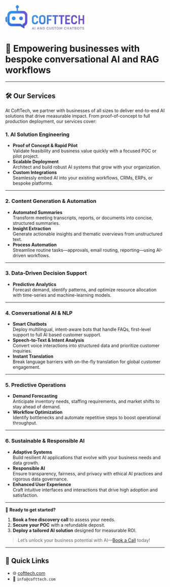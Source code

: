 <p align="left">
  <img src="assets/Cofttech_Git.png" alt="CoftTech Logo" width="250" />
</p>
<!--![CoftTech Git logo](assets/Cofttech_Git.png)-->


# 🚀 Empowering businesses with bespoke conversational AI and RAG workflows


<!--
---
## 📂 Featured Projects  
- **[Project A](link)** – One-line description  
- **[Project B](link)** – One-line description  
-->
---

## 🛠️ Our Services

At CoftTech, we partner with businesses of all sizes to deliver end-to-end AI solutions that drive measurable impact. From proof-of-concept to full production deployment, our services cover:

### 1. AI Solution Engineering  
- **Proof of Concept & Rapid Pilot**  
  Validate feasibility and business value quickly with a focused POC or pilot project.  
- **Scalable Deployment**  
  Architect and build robust AI systems that grow with your organization.  
- **Custom Integrations**  
  Seamlessly embed AI into your existing workflows, CRMs, ERPs, or bespoke platforms. 
---

### 2. Content Generation & Automation  
- **Automated Summaries**  
  Transform meeting transcripts, reports, or documents into concise, structured summaries.  
- **Insight Extraction**  
  Generate actionable insights and thematic overviews from unstructured text.  
- **Process Automation**  
  Streamline routine tasks—approvals, email routing, reporting—using AI-driven workflows. 
---

### 3. Data-Driven Decision Support  
- **Predictive Analytics**  
  Forecast demand, identify patterns, and optimize resource allocation with time-series and machine-learning models.  
---

### 4. Conversational AI & NLP  
- **Smart Chatbots**  
  Deploy multilingual, intent-aware bots that handle FAQs, first-level support to full AI based customer support.  
- **Speech-to-Text & Intent Analysis**  
  Convert voice interactions into structured data and prioritize customer inquiries.  
- **Instant Translation**  
  Break language barriers with on-the-fly translation for global customer engagement.
---

### 5. Predictive Operations  
- **Demand Forecasting**  
  Anticipate inventory needs, staffing requirements, and market shifts to stay ahead of demand.  
- **Workflow Optimization**  
  Identify bottlenecks and automate repetitive steps to boost operational throughput.
---

### 6. Sustainable & Responsible AI  
- **Adaptive Systems**  
  Build resilient AI applications that evolve with your business needs and data growth.  
- **Responsible AI**  
  Ensure transparency, fairness, and privacy with ethical AI practices and rigorous data governance.  
- **Enhanced User Experience**  
  Craft intuitive interfaces and interactions that drive high adoption and satisfaction.
---

🔗 **Ready to get started?**  
1. **Book a free discovery call** to assess your needs.  
2. **Secure your POC** with a refundable deposit.  
3. **Deploy a tailored AI solution** designed for measurable ROI.  

> Let’s unlock your business potential with AI—[Book a Call](https://docs.google.com/forms/d/e/1FAIpQLScn-NvCh86FrHk-cCw26P7r2-3lC9tEzSyDDl0ujthTPkn25Q/viewform) today!  
 

---
## 🔗 Quick Links  
- 🌐 [cofttech.com](https://cofttech.com)  
- 📧 `info@cofttech.com`  
<!--
- 💼 [Upwork profile](your-upwork-link)  
-->
